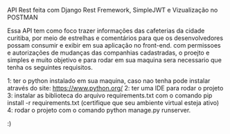 API Rest feita com Django Rest Fremework, SimpleJWT e Vizualização no POSTMAN

Essa API tem como foco trazer informações das cafeterias da cidade curitiba, por meio de estrelhas e comentários para que os desenvolvedores possam consumir e exibir em sua aplicação no front-end.
com permissoes e autorizações de mudanças das companhias cadastradas, o proejto e simples e muito objetivo e para rodar em sua maquina sera necessario que tenha os seguintes requisitos.

1: ter o python instalado em sua maquina, caso nao tenha pode instalar através do site: https://www.python.org/
2: ter uma IDE para rodar o projeto 
3: instalar as biblioteca do arquivo requirements.txt com o comando pip install -r requirements.txt (certifique que seu ambiente virtual esteja ativo)
4: rodar o projeto com o comando python manage.py runserver. 

:)
